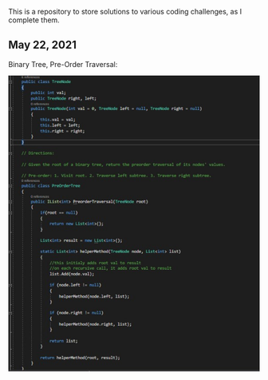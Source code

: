 ﻿This is a repository to store solutions to various coding challenges, as I complete them. 

## May 22, 2021

<p>Binary Tree, Pre-Order Traversal:</p>

<img src="https://raw.githubusercontent.com/sbogucki12/AlgosAndDataStructures/main/readmeImages/treePreOrder.jpg" />